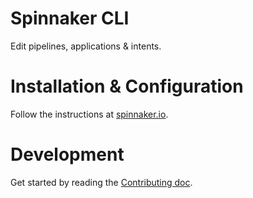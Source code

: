 # Spinnaker CLI

Edit pipelines, applications & intents.

# Installation & Configuration

Follow the instructions at [spinnaker.io](https://spinnaker.io/docs/setup/other_config/spin/).

# Development

Get started by reading the [Contributing doc](CONTRIBUTING.md).
